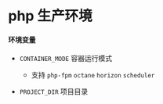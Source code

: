 # php 生产环境



#### 环境变量

- `CONTAINER_MODE` 容器运行模式
  - 支持 `php-fpm` `octane` `horizon` `scheduler`

- `PROJECT_DIR` 项目目录